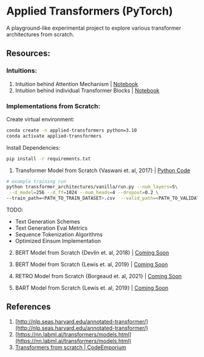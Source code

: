# Applied Transformers (PyTorch)

A playground-like experimental project to explore various transformer architectures from scratch.

## Resources:

### Intuitions:

1. Intuition behind Attention Mechanism | [Notebook](https://github.com/shahrukhx01/applied-transformers/blob/main/intuitions/0.%20Transformers%20%3E%20Understanding%20Self-Attention%20and%20Cross-Attention.ipynb)
2. Intuition behind individual Transformer Blocks | [Notebook](<https://github.com/shahrukhx01/applied-transformers/blob/main/intuitions/1.%20Transformers%20%3E%20Transformer%20from%20scratch%20(Annotated%20Transformer).ipynb>)

### Implementations from Scratch:

Create virtual environment:

```bash
conda create -n applied-transformers python=3.10
conda activate applied-transformers
```

Install Dependencies:

```bash
pip install -r requirements.txt
```

1. Transformer Model from Scratch {Vaswani et. al, 2017} | [Python Code](https://github.com/shahrukhx01/applied-transformers/tree/main/transformer_architectures/vanilla)

```bash
# example training run
python transformer_architectures/vanilla/run.py --num_layers=5\
 --d_model=256 --d_ff=1024 --num_heads=4 --dropout=0.2 \
--train_path=<PATH_TO_TRAIN_DATASET>.csv  --valid_path=<PATH_TO_VALIDATION_DATASET>.csv
```

TODO:

- Text Generation Schemes
- Text Generation Eval Metrics
- Sequence Tokenization Algorithms
- Optimized Einsum Implementation

2. BERT Model from Scratch {Devlin et. al, 2018} | [Coming Soon]()

3. BERT Model from Scratch {Lewis et. al, 2019} | [Coming Soon]()
4. RETRO Model from Scratch {Borgeaud et. al, 2021} | [Coming Soon]()
5. BART Model from Scratch {Lewis et. al, 2019} | [Coming Soon]()

## References

1. [http://nlp.seas.harvard.edu/annotated-transformer/](http://nlp.seas.harvard.edu/annotated-transformer/)
2. [https://nn.labml.ai/transformers/models.html](https://nn.labml.ai/transformers/models.html)
3. [Transformers from scratch | CodeEmporium](https://www.youtube.com/playlist?list=PLTl9hO2Oobd97qfWC40gOSU8C0iu0m2l4)
